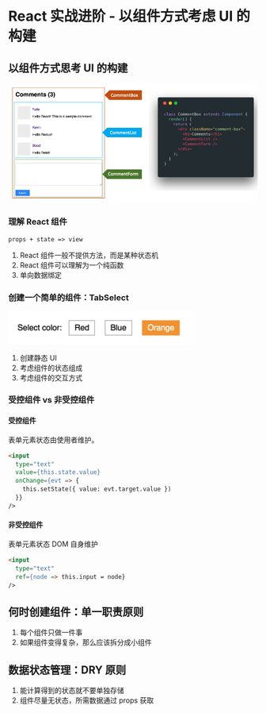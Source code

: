 # React 实战进阶 - 以组件方式考虑 UI 的构建

## 以组件方式思考 UI 的构建

![](./res/comments.png)

### 理解 React 组件

```
props + state => view
```

1. React 组件一般不提供方法，而是某种状态机
2. React 组件可以理解为一个纯函数
3. 单向数据绑定


### 创建一个简单的组件：TabSelect

![](./res/tab-select.png)

1. 创建静态 UI
2. 考虑组件的状态组成
3. 考虑组件的交互方式

### 受控组件 vs 非受控组件

#### 受控组件

表单元素状态由使用者维护。

```html
<input
  type="text"
  value={this.state.value}
  onChange={evt => {
    this.setState({ value: evt.target.value })
  }}
/>
```

#### 非受控组件

表单元素状态 DOM 自身维护

```html
<input
  type="text"
  ref={node => this.input = node}
/>
```



## 何时创建组件：单一职责原则

1. 每个组件只做一件事
2. 如果组件变得复杂，那么应该拆分成小组件


## 数据状态管理：DRY 原则

1. 能计算得到的状态就不要单独存储
2. 组件尽量无状态，所需数据通过 props 获取
